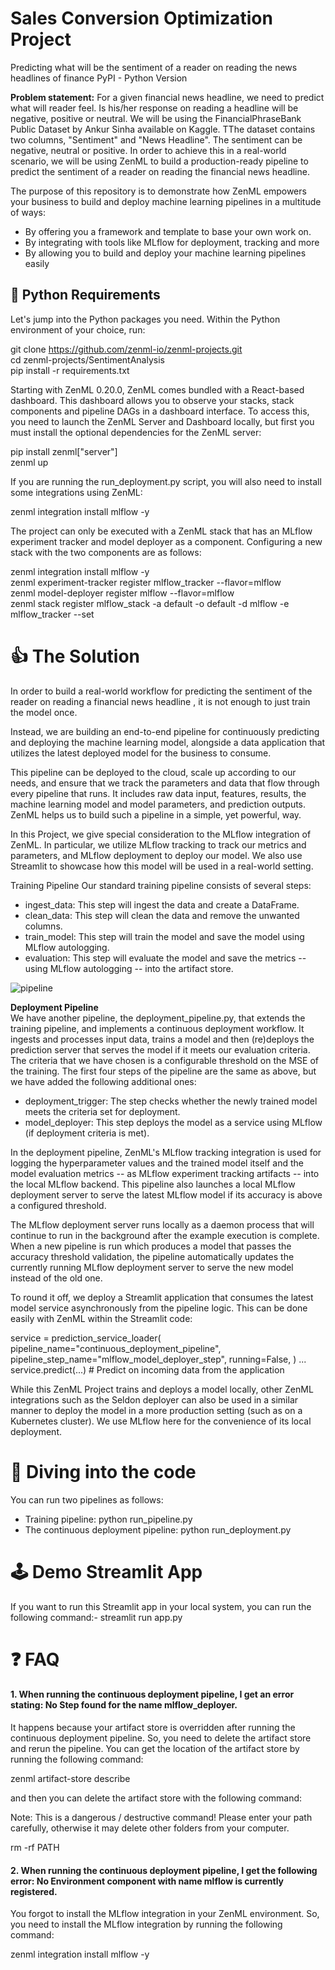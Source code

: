 
# Sales Conversion Optimization Project

Predicting what will be the sentiment of a reader on reading the news headlines of finance PyPI - Python Version

**Problem statement:**  For a given financial news headline, we need to predict what will reader feel. Is his/her response on reading a headline will be negative, positive or neutral. We will be using the FinancialPhraseBank Public Dataset by Ankur Sinha available on Kaggle. TThe dataset contains two columns, "Sentiment" and "News Headline". The sentiment can be negative, neutral or positive. In order to achieve this in a real-world scenario, we will be using ZenML to build a production-ready pipeline to predict the sentiment of a reader on reading the financial news headline.

The purpose of this repository is to demonstrate how ZenML empowers your business to build and deploy machine learning pipelines in a multitude of ways:

* By offering you a framework and template to base your own work on. 
* By integrating with tools like MLflow for deployment, tracking and more 
* By allowing you to build and deploy your machine learning pipelines easily 


## 🐍 Python Requirements

Let's jump into the Python packages you need. Within the Python environment of your choice, run:

git clone https://github.com/zenml-io/zenml-projects.git  
cd zenml-projects/SentimentAnalysis  
pip install -r requirements.txt

Starting with ZenML 0.20.0, ZenML comes bundled with a React-based dashboard. This dashboard allows you to observe your stacks, stack components and pipeline DAGs in a dashboard interface. To access this, you need to launch the ZenML Server and Dashboard locally, but first you must install the optional dependencies for the ZenML server:

pip install zenml["server"]  
zenml up

If you are running the run_deployment.py script, you will also need to install some integrations using ZenML:

zenml integration install mlflow -y

The project can only be executed with a ZenML stack that has an MLflow experiment tracker and model deployer as a component. Configuring a new stack with the two components are as follows:

zenml integration install mlflow -y  
zenml experiment-tracker register mlflow_tracker --flavor=mlflow  
zenml model-deployer register mlflow --flavor=mlflow  
zenml stack register mlflow_stack -a default -o default -d mlflow -e mlflow_tracker --set


# 👍 The Solution
In order to build a real-world workflow for predicting the sentiment of the reader on reading a financial news headline , it is not enough to just train the model once.

Instead, we are building an end-to-end pipeline for continuously predicting and deploying the machine learning model, alongside a data application that utilizes the latest deployed model for the business to consume.

This pipeline can be deployed to the cloud, scale up according to our needs, and ensure that we track the parameters and data that flow through every pipeline that runs. It includes raw data input, features, results, the machine learning model and model parameters, and prediction outputs. ZenML helps us to build such a pipeline in a simple, yet powerful, way.

In this Project, we give special consideration to the MLflow integration of ZenML. In particular, we utilize MLflow tracking to track our metrics and parameters, and MLflow deployment to deploy our model. We also use Streamlit to showcase how this model will be used in a real-world setting.

Training Pipeline Our standard training pipeline consists of several steps:

* ingest_data: This step will ingest the data and create a DataFrame. 
* clean_data: This step will clean the data and remove the unwanted columns. 
* train_model: This step will train the model and save the model using MLflow autologging. 
* evaluation: This step will evaluate the model and save the metrics -- using MLflow autologging -- into the artifact store.    


![pipeline](/home/miniuser/MLOPS/SentimentAnalysis/data/pipeline.png)




**Deployment Pipeline**  
We have another pipeline, the deployment_pipeline.py, that extends the training pipeline, and implements a continuous deployment workflow. It ingests and processes input data, trains a model and then (re)deploys the prediction server that serves the model if it meets our evaluation criteria. The criteria that we have chosen is a configurable threshold on the MSE of the training. The first four steps of the pipeline are the same as above, but we have added the following additional ones:

* deployment_trigger: The step checks whether the newly trained model meets the criteria set for deployment. 
* model_deployer: This step deploys the model as a service using MLflow (if deployment criteria is met). 

In the deployment pipeline, ZenML's MLflow tracking integration is used for logging the hyperparameter values and the trained model itself and the model evaluation metrics -- as MLflow experiment tracking artifacts -- into the local MLflow backend. This pipeline also launches a local MLflow deployment server to serve the latest MLflow model if its accuracy is above a configured threshold.

The MLflow deployment server runs locally as a daemon process that will continue to run in the background after the example execution is complete. When a new pipeline is run which produces a model that passes the accuracy threshold validation, the pipeline automatically updates the currently running MLflow deployment server to serve the new model instead of the old one.

To round it off, we deploy a Streamlit application that consumes the latest model service asynchronously from the pipeline logic. This can be done easily with ZenML within the Streamlit code:

service = prediction_service_loader( pipeline_name="continuous_deployment_pipeline", pipeline_step_name="mlflow_model_deployer_step", running=False, ) ... service.predict(...) # Predict on incoming data from the application 

While this ZenML Project trains and deploys a model locally, other ZenML integrations such as the Seldon deployer can also be used in a similar manner to deploy the model in a more production setting (such as on a Kubernetes cluster). We use MLflow here for the convenience of its local deployment.


# 📓 Diving into the code
You can run two pipelines as follows:

* Training pipeline:
python run_pipeline.py
* The continuous deployment pipeline:
python run_deployment.py



# 🕹 Demo Streamlit App
If you want to run this Streamlit app in your local system, you can run the following command:-
streamlit run app.py



# ❓ FAQ

#### 1. When running the continuous deployment pipeline, I get an error stating: No Step found for the name mlflow_deployer.

It happens because your artifact store is overridden after running the continuous deployment pipeline. So, you need to delete the artifact store and rerun the pipeline. You can get the location of the artifact store by running the following command:

zenml artifact-store describe

and then you can delete the artifact store with the following command:

Note: This is a dangerous / destructive command! Please enter your path carefully, otherwise it may delete other folders from your computer.

rm -rf PATH


####  2. When running the continuous deployment pipeline, I get the following error: No Environment component with name mlflow is currently registered.

You forgot to install the MLflow integration in your ZenML environment. So, you need to install the MLflow integration by running the following command:

zenml integration install mlflow -y

